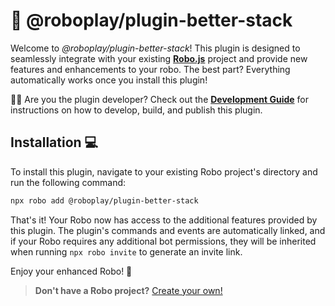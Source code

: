 # 🚀 @roboplay/plugin-better-stack

Welcome to _@roboplay/plugin-better-stack_! This plugin is designed to seamlessly integrate with your existing **[Robo.js](https://github.com/Wave-Play/robo)** project and provide new features and enhancements to your robo. The best part? Everything automatically works once you install this plugin!

👩‍💻 Are you the plugin developer? Check out the **[Development Guide](DEVELOPMENT.md)** for instructions on how to develop, build, and publish this plugin.

## Installation 💻

To install this plugin, navigate to your existing Robo project's directory and run the following command:

```bash
npx robo add @roboplay/plugin-better-stack
```

That's it! Your Robo now has access to the additional features provided by this plugin. The plugin's commands and events are automatically linked, and if your Robo requires any additional bot permissions, they will be inherited when running `npx robo invite` to generate an invite link.

Enjoy your enhanced Robo! 🚀

> **Don't have a Robo project?** [Create your own!](https://docs.roboplay.dev/docs/getting-started)
